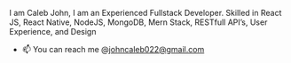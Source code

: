 I am Caleb John, I am an Experienced Fullstack Developer. Skilled in React JS, React Native, NodeJS, MongoDB, Mern Stack, RESTfull API’s, User Experience, and Design
- 📫 You can reach me @johncaleb022@gmail.com





<!----
- 👋 Hi, I’m @iamjohncaleb
- 👀 I’m interested in Full Stack Positions
- 🌱 I’m currently learning Project Management
- 💞️ I’m looking to collaborate on multiple Projects
- 📫 How to reach me @johncaleb022@gmail.com

<!---
iamjohncaleb/iamjohncaleb is a ✨ special ✨ repository because its `README.md` (this file) appears on your GitHub profile.
You can click the Preview link to take a look at your changes.
--->
